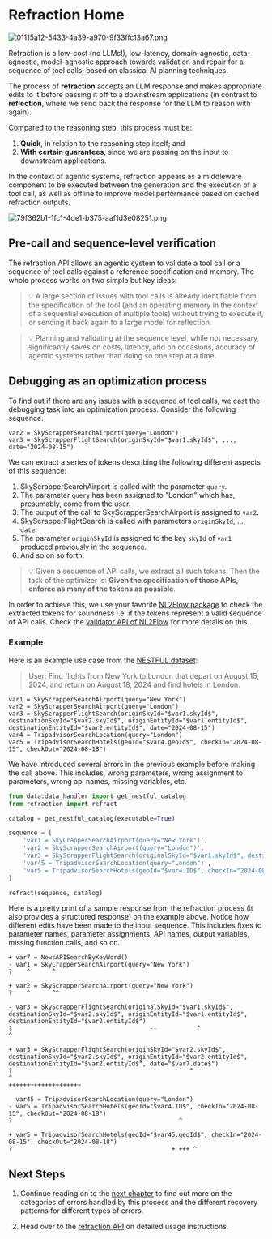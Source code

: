 # Refraction Home

![01115a12-5433-4a39-a970-9f33ffc13a67.png](assets%2F01115a12-5433-4a39-a970-9f33ffc13a67.png)

Refraction is a low-cost (no LLMs!), low-latency, domain-agnostic, data-agnostic, model-agnostic 
approach towards validation and repair for a sequence of tool calls, based on classical AI planning techniques.

The process of **refraction** accepts an LLM response and makes appropriate
edits to it before passing it off to a downstream applications (in contrast to **reflection**, 
where we send back the response for the LLM to reason with again).

Compared to the reasoning step, this process must be:

1. **Quick**, in relation to the reasoning step itself; and 
2. **With certain guarantees**, since we are passing on the input to downstream applications.

In the context of agentic systems, refraction appears as a middleware component 
to be executed between the generation and the execution of a tool call, as well as offline to
improve model performance based on cached refraction outputs.

![79f362b1-1fc1-4de1-b375-aaf1d3e08251.png](assets%2F79f362b1-1fc1-4de1-b375-aaf1d3e08251.png)

## Pre-call and sequence-level verification

The refraction API allows an agentic system to validate a tool call or a sequence of tool calls 
against a reference specification and memory. The whole process works on two simple but key ideas: 

> 💡 A large section of issues with tool calls is already identifiable from the specification of 
the tool (and an operating memory in the context of a sequential execution of multiple tools) without trying 
to execute it, or sending it back again to a large model for reflection.

> 💡 Planning and validating at the sequence level, while not necessary, significantly saves on costs, 
latency, and on occasions, accuracy of agentic systems rather than doing so one step at a time.

## Debugging as an optimization process

To find out if there are any issues with a sequence of tool calls, we cast the debugging task 
into an optimization process. Consider the following sequence. 

```
var2 = SkyScrapperSearchAirport(query="London")
var3 = SkyScrapperFlightSearch(originSkyId="$var1.skyId$", ..., date="2024-08-15") 
```

We can extract a series of tokens describing the following different aspects of this sequence: 

1. SkyScrapperSearchAirport is called with the parameter `query`. 
2. The parameter `query` has been assigned to "London" which has, presumably, come from the user.
3. The output of the call to SkyScrapperSearchAirport is assigned to `var2`. 
4. SkyScrapperFlightSearch is called with parameters `originSkyId`, ..., `date`.
5. The parameter `originSkyId` is assigned to the key `skyId` of `var1` produced previously in the sequence.
6. And so on so forth. 

> 💡 Given a sequence of API calls, we extract all such tokens. Then the task of the optimizer 
is: **Given the specification of those APIs, enforce as many of the tokens as possible**.

In order to achieve this, we use your favorite [NL2Flow package](https://pypi.org/project/nl2flow) to 
check the extracted tokens for soundness i.e. if the tokens represent a valid sequence of API calls. 
Check the [validator API of NL2Flow](https://github.com/IBM/nl2flow/wiki/14.-Validator-API) for more details on this. 

### Example

Here is an example use case from the [NESTFUL dataset](https://github.com/TathagataChakraborti/NESTFUL): 

> User: Find flights from New York to London that depart on August 15, 2024, and return on August 18, 2024 and find hotels in London.

```
var1 = SkyScrapperSearchAirport(query="New York")
var2 = SkyScrapperSearchAirport(query="London")
var3 = SkyScrapperFlightSearch(originSkyId="$var1.skyId$", destinationSkyId="$var2.skyId$", originEntityId="$var1.entityId$", destinationEntityId="$var2.entityId$", date="2024-08-15")
var4 = TripadvisorSearchLocation(query="London")
var5 = TripadvisorSearchHotels(geoId="$var4.geoId$", checkIn="2024-08-15", checkOut="2024-08-18")
```

We have introduced several errors in the previous example 
before making the call above. This includes, wrong parameters, wrong assignment to parameters, 
wrong api names, missing variables, etc. 

```python
from data.data_handler import get_nestful_catalog
from refraction import refract

catalog = get_nestful_catalog(executable=True)

sequence = [
    'var1 = SkyCrapperSearchAirport(query="New York")',
    'var2 = SkyScrapperSearchAirport(query="London")',
    'var3 = SkyScrapperFlightSearch(originalSkyId="$var1.skyId$", destinationSkyId="$var2.skyId$", originEntityId="$var1.entityId$", destinationEntityId="$var2.entityId$")',
    'var45 = TripadvisorSearchLocation(query="London")',
    'var5 = TripadvisorSearchHotels(geoId="$var4.ID$", checkIn="2024-08-15", checkOut="2024-08-18")',
]

refract(sequence, catalog)
```

Here is a pretty print of a sample response from the refraction process (it also provides a structured response)
on the example above. Notice how different edits have been made to the input sequence. This includes fixes to
parameter names, parameter assignments, API names, output variables, missing function calls, and so on.

```
+ var7 = NewsAPISearchByKeyWord()
- var1 = SkyCrapperSearchAirport(query="New York")
?    ^      ^

+ var2 = SkyScrapperSearchAirport(query="New York")
?    ^      ^^

- var3 = SkyScrapperFlightSearch(originalSkyId="$var1.skyId$", destinationSkyId="$var2.skyId$", originEntityId="$var1.entityId$", destinationEntityId="$var2.entityId$")
?                                      --           ^                                                               ^

+ var3 = SkyScrapperFlightSearch(originSkyId="$var2.skyId$", destinationSkyId="$var2.skyId$", originEntityId="$var2.entityId$", destinationEntityId="$var2.entityId$", date="$var7.date$")
?                                                 ^                                                               ^                                                  ++++++++++++++++++++

  var45 = TripadvisorSearchLocation(query="London")
- var5 = TripadvisorSearchHotels(geoId="$var4.ID$", checkIn="2024-08-15", checkOut="2024-08-18")
?                                              ^

+ var5 = TripadvisorSearchHotels(geoId="$var45.geoId$", checkIn="2024-08-15", checkOut="2024-08-18")
?                                            + +++ ^
```

## Next Steps

1. Continue reading on to the [next chapter](01.-Refraction-Examples.md) to find out more on the categories of errors handled by this process and the different recovery patterns for different types of errors.

2. Head over to the [refraction API](03.-The-Refraction-API-%7C-Tool-Calling.md) on detailed usage instructions. 

